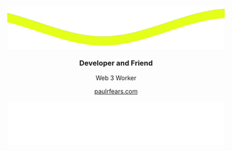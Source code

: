 

<img height="100" width="1000" align="center" src="https://raw.githubusercontent.com/paulfears/paulfears/6de1d1776d901a79460f5b74cdbcf3e29c4a2366/waves_top.svg"/>

<html>
    <div align="center">
    <h3>Developer and Friend</h3>
    <p>Web 3 Worker</p>
    <a href="https://profound-begonia-8f3481.netlify.app/">paulrfears.com</a>
    </div>
</html>
<br>

<img  height="100" width="1000"  align="center" src="https://raw.githubusercontent.com/paulfears/paulfears/6de1d1776d901a79460f5b74cdbcf3e29c4a2366/waves_bottom.svg"/>








<!--
**paulfears/paulfears** is a ✨ _special_ ✨ repository because its `README.md` (this file) appears on your GitHub profile.

Here are some ideas to get you started:

- 🔭 I’m currently working on ...
- 🌱 I’m currently learning ...
- 👯 I’m looking to collaborate on ...
- 🤔 I’m looking for help with ...
- 💬 Ask me about ...
- 📫 How to reach me: ...
- 😄 Pronouns: ...
- ⚡ Fun fact: ...
-->
